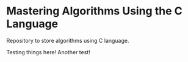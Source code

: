 # Mastering Algorithms Using the C Language

Repository to store algorithms using C language.

Testing things here!
Another test!
